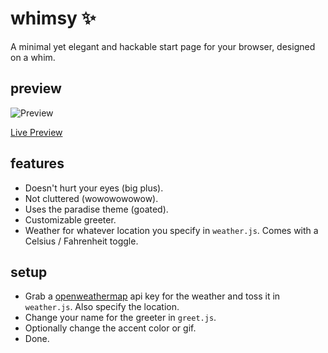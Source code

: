 # whimsy ✨

A minimal yet elegant and hackable start page for your browser, designed on a whim.

## preview

![Preview](https://i.imgur.com/Y89Z1zK.png)

[Live Preview](https://whimsy-ruby.vercel.app)

## features

- Doesn't hurt your eyes (big plus).
- Not cluttered (wowowowowow).
- Uses the paradise theme (goated).
- Customizable greeter.
- Weather for whatever location you specify in `weather.js`. Comes with a Celsius / Fahrenheit toggle.

## setup

- Grab a [openweathermap](https://openweathermap.org) api key for the weather and toss it in `weather.js`. Also specify the location.
- Change your name for the greeter in `greet.js`.
- Optionally change the accent color or gif.
- Done.
